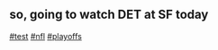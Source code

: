 so, going to watch DET at SF today
----
[#test](../../pageindex#test)
[#nfl](../../pageindex#nfl)
[#playoffs](../../pageindex#playoffs)
